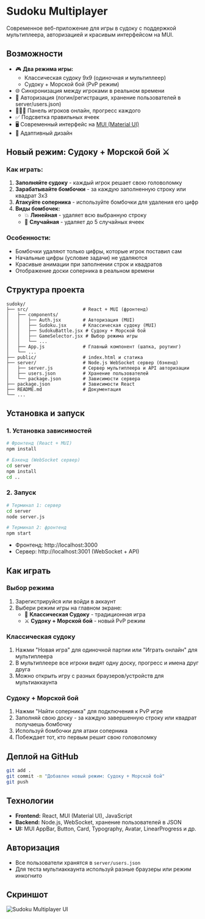 # Sudoku Multiplayer

Современное веб-приложение для игры в судоку с поддержкой мультиплеера, авторизацией и красивым интерфейсом на MUI.

## Возможности

- 🎮 **Два режима игры:**
  - Классическая судоку 9x9 (одиночная и мультиплеер)
  - Судоку + Морской бой (PvP режим)
- 🌐 Синхронизация между игроками в реальном времени
- 👤 Авторизация (логин/регистрация, хранение пользователей в server/users.json)
- 🧑‍🤝‍🧑 Панель игроков онлайн, прогресс каждого
- ✅ Подсветка правильных ячеек
- 🖥️ Современный интерфейс на [MUI (Material UI)](https://mui.com/)
- 📱 Адаптивный дизайн

## Новый режим: Судоку + Морской бой ⚔️

### Как играть:
1. **Заполняйте судоку** - каждый игрок решает свою головоломку
2. **Зарабатывайте бомбочки** - за каждую заполненную строку или квадрат 3x3
3. **Атакуйте соперника** - используйте бомбочки для удаления его цифр
4. **Виды бомбочек:**
   - 💥 **Линейная** - удаляет всю выбранную строку
   - 🎲 **Случайная** - удаляет до 5 случайных ячеек

### Особенности:
- Бомбочки удаляют только цифры, которые игрок поставил сам
- Начальные цифры (условие задачи) не удаляются
- Красивые анимации при заполнении строк и квадратов
- Отображение доски соперника в реальном времени

## Структура проекта

```
sudoky/
├── src/                    # React + MUI (фронтенд)
│   ├── components/
│   │   ├── Auth.jsx        # Авторизация (MUI)
│   │   ├── Sudoku.jsx      # Классическая судоку (MUI)
│   │   ├── SudokuBattle.jsx # Судоку + Морской бой
│   │   ├── GameSelector.jsx # Выбор режима игры
│   │   └── ...
│   ├── App.js              # Главный компонент (шапка, роутинг)
│   └── ...
├── public/                 # index.html и статика
├── server/                 # Node.js WebSocket сервер (бэкенд)
│   ├── server.js           # Сервер мультиплеера и API авторизации
│   ├── users.json          # Хранение пользователей
│   └── package.json        # Зависимости сервера
├── package.json            # Зависимости React
├── README.md               # Документация
└── ...
```

## Установка и запуск

### 1. Установка зависимостей

```bash
# Фронтенд (React + MUI)
npm install

# Бэкенд (WebSocket сервер)
cd server
npm install
cd ..
```

### 2. Запуск

```bash
# Терминал 1: сервер
cd server
node server.js

# Терминал 2: фронтенд
npm start
```

- Фронтенд: http://localhost:3000
- Сервер: http://localhost:3001 (WebSocket + API)

## Как играть

### Выбор режима
1. Зарегистрируйся или войди в аккаунт
2. Выбери режим игры на главном экране:
   - 🧩 **Классическая Судоку** - традиционная игра
   - ⚔️ **Судоку + Морской бой** - новый PvP режим

### Классическая судоку
1. Нажми "Новая игра" для одиночной партии или "Играть онлайн" для мультиплеера
2. В мультиплеере все игроки видят одну доску, прогресс и имена друг друга
3. Можно открыть игру с разных браузеров/устройств для мультиаккаунта

### Судоку + Морской бой
1. Нажми "Найти соперника" для подключения к PvP игре
2. Заполняй свою доску - за каждую завершенную строку или квадрат получаешь бомбочку
3. Используй бомбочки для атаки соперника
4. Побеждает тот, кто первым решит свою головоломку

## Деплой на GitHub

```bash
git add .
git commit -m "Добавлен новый режим: Судоку + Морской бой"
git push
```

## Технологии

- **Frontend:** React, MUI (Material UI), JavaScript
- **Backend:** Node.js, WebSocket, хранение пользователей в JSON
- **UI:** MUI AppBar, Button, Card, Typography, Avatar, LinearProgress и др.

## Авторизация
- Все пользователи хранятся в `server/users.json`
- Для теста мультиаккаунта используй разные браузеры или режим инкогнито

## Скриншот

![Sudoku Multiplayer UI](./public/sudoku-multiplayer-screenshot.png)
